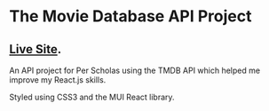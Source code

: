 # The Movie Database API Project

## [Live Site](https://ricardo-moviedb.netlify.app/).

An API project for Per Scholas using the TMDB API which helped me improve my React.js skills.

Styled using CSS3 and the MUI React library.
